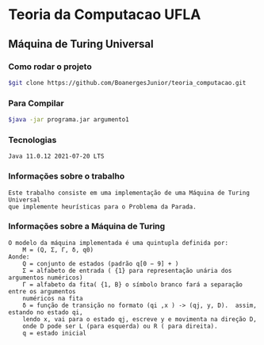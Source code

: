# Teoria da Computacao UFLA

## Máquina de Turing Universal

### Como rodar o projeto

```bash
$git clone https://github.com/BoanergesJunior/teoria_computacao.git
```

### Para Compilar

```bash
$java -jar programa.jar argumento1
```

### Tecnologias

```
Java 11.0.12 2021-07-20 LTS
```

### Informações sobre o trabalho

```
Este trabalho consiste em uma implementação de uma Máquina de Turing Universal
que implemente heurísticas para o Problema da Parada.
```

### Informações sobre a Máquina de Turing

```
O modelo da máquina implementada é uma quintupla definida por:
    M = (Q, Σ, Γ, δ, q0)
Aonde:
    Q = conjunto de estados (padrão q[0 − 9] + )
    Σ = alfabeto de entrada ( {1} para representação unária dos argumentos numéricos)
    Γ = alfabeto da fita( {1, B} o símbolo branco fará a separação entre os argumentos
    numéricos na fita
    δ = função de transição no formato (qi ,x ) -> (qj, y, D).  assim, estando no estado qi,
    lendo x, vai para o estado qj, escreve y e movimenta na direção D,
    onde D pode ser L (para esquerda) ou R ( para direita).
    q = estado inicial
```
